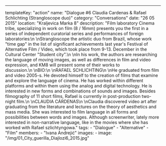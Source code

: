 ---
  templateKey: "action"
  name: "Dialogue #6 Claudia Cardenas & Rafael Schlichting (Strangloscope duo)"
  category: "Conversations"
  date: "26 05 2015"
  location: "Kraljevica Marka 8"
  description: "Film laboratory Cinema tribe, specializing in work on film (8 / 16mm) presents you the first in a series of independent curatorial series and performances of foreign laboratories:\n \nStrangloscope the artistic duo from Brazil, whose work \"time gap\" in the list of significant achievements last year's Festival of Alternative Film / Video, which took place from 9-13. December in the Cultural Center \"Student city\".\n \nIn his work, the authors are researching the language of moving images, as well as differences in film and video expression, and KM8 will present some of their works to discussion.\n \nBIO:\n \nRAFAEL SCHLICHTING\n \nHe graduated from film and video 2005-s. He devoted himself to the creation of films that examine and explore the language of cinema. He has worked within different platforms and within them using the analog and digital technology. He is interested in new forms and combinations of sounds and images. Besides filmography of 11 short films, Rafael is currently in post-production two-night film.\n \nCLAUDIA CÁRDENAS\n \nClaudia discovered video art after graduating from the literature and lectures on the theory of aesthetics and mass media. She was interested to film language in all forms and possibilities between words and images. Although screenwriter, lately more interested in non-narrative language, like in the movies where she has worked with Rafael szlichtyngowa."
  tags:
    - "Dialogue"
    - "Alternative"
    - "Film"
  members:
    - "Ivana Andrejić"
  images:
    -
      image: "/img/01_City_guerilla_Diajlozi6_2015.jpg"
